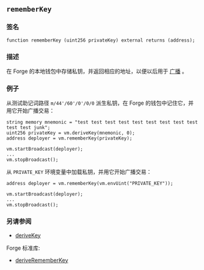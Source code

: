 ## `rememberKey`

### 签名

```solidity
function rememberKey (uint256 privateKey) external returns (address);
```

### 描述

在 Forge 的本地钱包中存储私钥，并返回相应的地址，以便以后用于 [广播](./broadcast.md) 。

### 例子

从测试助记词路径 `m/44'/60'/0'/0/0` 派生私钥，在 Forge 的钱包中记住它，并用它开始广播交易：

```solidity
string memory mnemonic = "test test test test test test test test test test test junk";
uint256 privateKey = vm.deriveKey(mnemonic, 0);
address deployer = vm.rememberKey(privateKey);

vm.startBroadcast(deployer);
...
vm.stopBroadcast();
```

从 `PRIVATE_KEY` 环境变量中加载私钥，并用它开始广播交易：

```solidity
address deployer = vm.rememberKey(vm.envUint("PRIVATE_KEY"));

vm.startBroadcast(deployer);
...
vm.stopBroadcast();
```

### 另请参阅

- [deriveKey](./derive-key.md)

Forge 标准库:
- [deriveRememberKey](../reference/forge-std/derive-remember-key.md) 
